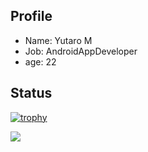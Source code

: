 ## Profile
- Name: Yutaro M
- Job: AndroidAppDeveloper
- age: 22

## Status
[![trophy](https://github-profile-trophy.vercel.app/?username=yuutarou22)](https://github.com/ryo-ma/github-profile-trophy)

<a href="https://github.com/anuraghazra/github-readme-stats">
  <img align="left" src="https://github-readme-stats.vercel.app/api?username=yuutarou22&show_icons=true" />
</a>

<!--
Memo
- https://qiita.com/ganariya/items/009efffb237b85ae1a47
- https://qiita.com/zizi4n5/items/f8076cb25bbf64a9bc1c
- https://qiita.com/ryo-ma/items/c6298020098cb631f46e?fbclid=IwAR2_tcT62DxRSWuQRbRZRx8rcJ4hjZxBIiRw02C_88u3MGNOaIE0wttR0HM
-->
